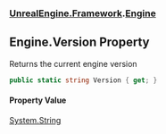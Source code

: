 ### [UnrealEngine.Framework](./UnrealEngine-Framework.md 'UnrealEngine.Framework').[Engine](./Engine.md 'UnrealEngine.Framework.Engine')
## Engine.Version Property
Returns the current engine version  
```csharp
public static string Version { get; }
```
#### Property Value
[System.String](https://docs.microsoft.com/en-us/dotnet/api/System.String 'System.String')  
